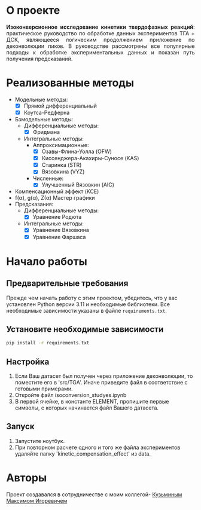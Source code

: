 # О проекте
<div style="text-align: justify;">

**Изоконверсионное исследование кинетики твердофазных реакций**:
 практическое руководство по обработке данных экспериментов ТГА + ДСК, являющееся логическим продолжением приложение по деконволюции пиков. В руководстве рассмотрены все популярные подходы к обработке экспериментальных данных и показан путь получения предсказаний.
</div>

# Реализованные методы
<div style="text-align: justify;">

+ Модельные методы:
  - [X] Прямой дифференциальный
  - [X] Коутса-Редферна
+ Бзмодельные методы:
  + Дифференциальные методы:
    - [X] Фридмана
  + Интегральные методы:
    + Аппроксимационные:
      - [X] Озавы-Флина-Уолла (OFW)
      - [X] Киссенджера-Акахиры-Суносе (KAS)
      - [X] Старинка (STR)
      - [X] Вязовкина (VYZ)
    + Численные:
      - [X] Улучшенный Вязовкин (AIC)  
+ Компенсационный эффект (KCE)
+ f(α), g(α), Z(α) Мастер графики
+ Предсказания:
  + Дифференциальные методы:
    - [X] Уравнение Родюта
  + Интегральные методы:
    - [X] Уравнение Вязовкина
    - [X] Уравнение Фаршаса

</div>

# Начало работы

## Предварительные требования

Прежде чем начать работу с этим проектом, убедитесь, что у вас установлен Python версии 3.11 и необходимые библиотеки. Все необходимые зависимости указаны в файле `requirements.txt`.

## Установите необходимые зависимости
 ```bash
 pip install -r requirements.txt 
 ```

## Настройка
1. Если Ваш датасет был получен через приложение деконволюции, то поместите его в 'src/TGA'. Иначе приведите файл в соответствие с готовыми примерами.
2. Откройте файл isoconversion_studyes.ipynb 
3. В первой ячейке, в константе ELEMENT, пропишите первые символы, с которых начинается файл Вашего датасета.

## Запуск
1. Запустите ноутбук.
2. При повторном расчете одного и того же файла экспериментов удаляйте папку 'kinetic_compensation_effect' из data.

# Авторы 
Проект создавался в сотрудничестве с моим коллегой- [Кузьминым Максимом Игоревичем](https://github.com/Xenozite)